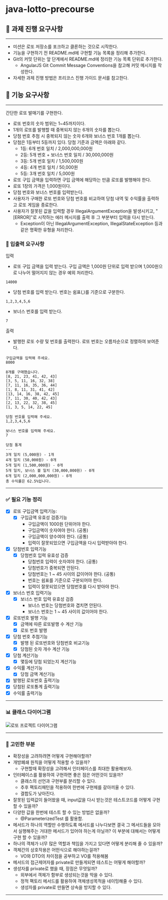 # java-lotto-precourse

## 🍎 과제 진행 요구사항

---
- 미션은 로또 저장소를 포크하고 클론하는 것으로 시작한다.
- 기능을 구현하기 전 README.md에 구현할 기능 목록을 정리해 추가한다.
- Git의 커밋 단위는 앞 단계에서 README.md에 정리한 기능 목록 단위로 추가한다.
  - AngularJS Git Commit Message Conventions을 참고해 커밋 메시지를 작성한다.
- 자세한 과제 진행 방법은 프리코스 진행 가이드 문서를 참고한다.

## 🍒 기능 요구사항

---
간단한 로또 발매기를 구현한다.
- 로또 번호의 숫자 범위는 1~45까지이다.
- 1개의 로또를 발행할 때 중복되지 않는 6개의 숫자를 뽑는다.
- 당첨 번호 추첨 시 중복되지 않는 숫자 6개와 보너스 번호 1개를 뽑는다.
- 당첨은 1등부터 5등까지 있다. 당첨 기준과 금액은 아래와 같다.
  - 1등: 6개 번호 일치 / 2,000,000,000원
  - 2등: 5개 번호 + 보너스 번호 일치 / 30,000,000원
  - 3등: 5개 번호 일치 / 1,500,000원
  - 4등: 4개 번호 일치 / 50,000원
  - 5등: 3개 번호 일치 / 5,000원
- 로또 구입 금액을 입력하면 구입 금액에 해당하는 만큼 로또를 발행해야 한다.
- 로또 1장의 가격은 1,000원이다.
- 당첨 번호와 보너스 번호를 입력받는다.
- 사용자가 구매한 로또 번호와 당첨 번호를 비교하여 당첨 내역 및 수익률을 출력하고 로또 게임을 종료한다.
- 사용자가 잘못된 값을 입력할 경우 IllegalArgumentException을 발생시키고, "[ERROR]"로 시작하는 에러 메시지를 출력 후 그 부분부터 입력을 다시 받는다.
  - Exception이 아닌 IllegalArgumentException, IllegalStateException 등과 같은 명확한 유형을 처리한다.
### 🍊 입출력 요구사항
입력
- 로또 구입 금액을 입력 받는다. 구입 금액은 1,000원 단위로 입력 받으며 1,000원으로 나누어 떨어지지 않는 경우 예외 처리한다.
~~~
14000
~~~
- 당첨 번호를 입력 받는다. 번호는 쉼표(,)를 기준으로 구분한다.
~~~
1,2,3,4,5,6
~~~
- 보너스 번호를 입력 받는다.
~~~
7
~~~

출력
- 발행한 로또 수량 및 번호를 출력한다. 로또 번호는 오름차순으로 정렬하여 보여준다.
~~~
구입금액을 입력해 주세요.
8000

8개를 구매했습니다.
[8, 21, 23, 41, 42, 43] 
[3, 5, 11, 16, 32, 38] 
[7, 11, 16, 35, 36, 44] 
[1, 8, 11, 31, 41, 42] 
[13, 14, 16, 38, 42, 45] 
[7, 11, 30, 40, 42, 43] 
[2, 13, 22, 32, 38, 45] 
[1, 3, 5, 14, 22, 45]

당첨 번호를 입력해 주세요.
1,2,3,4,5,6

보너스 번호를 입력해 주세요.
7

당첨 통계
---
3개 일치 (5,000원) - 1개
4개 일치 (50,000원) - 0개
5개 일치 (1,500,000원) - 0개
5개 일치, 보너스 볼 일치 (30,000,000원) - 0개
6개 일치 (2,000,000,000원) - 0개
총 수익률은 62.5%입니다.
~~~

---
### ✅ 필요 기능 정리
- [X]  로또 구입금액 입력기능:
    - [X]  구입금액 유효성 검증기능
        - 구입금액이 1000원 단위어야 한다.
        - 구입금액이 숫자여야 한다. (공통)
        - 구입금액이 양수여야 한다. (공통)
        - 입력이 잘못되었으면 구입금액을 다시 입력받아야 한다.
- [X]  당첨번호 입력기능
    - [X]  당첨번호 입력 유효성 검증
        - 당첨번호 입력이 숫자여야 한다. (공통)
        - 당첨번호가 중복되면 안된다.
        - 당첨번호는 1 ~ 45 사이의 값이어야 한다. (공통)
        - 번호는 쉼표를 기준으로 구분되어야 한다.
        - 입력이 잘못되었으면 당첨번호를 다시 받아야 한다.
- [X]  보너스 번호 입력기능
    - [X]  보너스 번호 입력 유효성 검증
        - 보너스 번호는 당첨번호와 겹치면 안된다.
        - 보너스 번호는  1 ~ 45 사이의 값이어야 한다.
- [X]  로또번호 발행 기능
    - [X]  금액에 따른 로또발행 수 계산 기능
    - [X]  로또 번호 발행
- [X]  당첨 번호 추첨기능
    - [X]  발행 된 로또번호와 당첨번호 비교기능
    - [X]  당첨된 숫자 개수 계산 기능
- [X]  당첨 계산기능
    - [X]  몇등에 당첨 되었는지 계산기능
- [X]  수익률 계산기능
    - [X]  당첨 금액 계산기능
- [X]  발행된 로또번호 출력기능
- [X]  당첨된 로또통계 출력기능
- [X]  수익률 출력기능

---
### 📊 클래스 다이어그램
![로또 프로젝트 다이어그램](https://github.com/user-attachments/assets/1566bc63-0987-4992-a250-bc696de0b259)

---

### 💭 고민한 부분

- 확장성을 고려하려면 어떻게 구현해야할까?
- 개방폐쇄 원칙을 어떻게 적용할 수 있을까?
  - 구현할때 확장성을 고려해서 인터페이스를 최대한 활용해보자.
- 인터페이스를 활용하여 구현하면 좋은 점은 어떤것이 있을까?
  - 클래스의 선언과 구현부를 분리할 수 있다.
  - 추후 팩토리패턴을 적용하여 한번에 구현체를 갈아끼울 수 있다.
  - 결합도가 낮아진다.
- 잘못된 입력값이 들어왔을 때, input값을 다시 받는것은 테스트코드를 어떻게 구현할 수 있을까?
- 다양한 값을 한번에 테스트 할 수 있는 방법은 없을까?
  - @ParameterizedTest 를 활용함.
- 메서드가 하나의 역할만 수행하도록 메서드를 나누다보면
  결국 그 메서드들을 모아서 실행해주는 거대한 메서드가 있어야 하는게 아닐까? 
  이 부분에 대해서는 어떻게 구현 할 수 있을까?
- 하나의 객체가 너무 많은 역할과 책임을 가지고 있다면 어떻게 분리해 줄 수 있을까?
- 객체간의 상호작용은 어떤식으로 해야하는걸까?
  - VO와 DTO의 차이점을 공부하고 VO를 적용해봄
- 메서드의 접근제어자를 private로 만들게되면 테스트는 어떻게 해야할까?
- 생성자를 private로 했을 때, 장점은 무엇일까?
  - 외부에서 객체가 함부로 생성되는것을 막을 수 있다.
  - 정적 팩토리 메서드를 활용하여 객체생성목적을 네이밍해줄 수 있다.
  - 생성자를 private로 만들면 상속을 방지할 수 있다.

---
